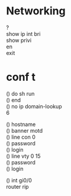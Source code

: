 # Networking

?  
show ip int bri  
show privi  
en  
exit  
# conf t  
() do sh run  
() end  
() no ip domain-lookup  
<CTRL><SHIFT>6  

() hostname <name>  
() banner motd <char> <message> <char>  
() line con 0  
() password <password>  
() login  
() line vty 0 15  
() password <password>  
() login  

() int gi0/0  
router rip  
  
